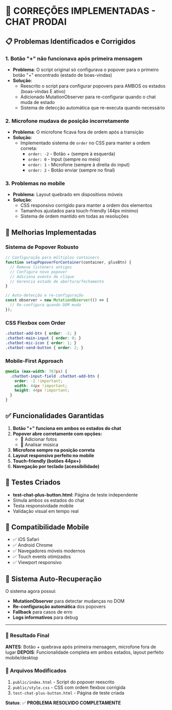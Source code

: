 # 🔧 CORREÇÕES IMPLEMENTADAS - CHAT PRODAI

## 📋 Problemas Identificados e Corrigidos

### 1. **Botão "+" não funcionava após primeira mensagem**
- **Problema**: O script original só configurava o popover para o primeiro botão "+" encontrado (estado de boas-vindas)
- **Solução**: 
  - Reescrito o script para configurar popovers para AMBOS os estados (boas-vindas E ativo)
  - Adicionado MutationObserver para re-configurar quando o chat muda de estado
  - Sistema de detecção automática que re-executa quando necessário

### 2. **Microfone mudava de posição incorretamente**
- **Problema**: O microfone ficava fora de ordem após a transição
- **Solução**: 
  - Implementado sistema de `order` no CSS para manter a ordem correta:
    - `order: -2` - Botão + (sempre à esquerda)
    - `order: 0` - Input (sempre no meio)  
    - `order: 1` - Microfone (sempre à direita do input)
    - `order: 2` - Botão enviar (sempre no final)

### 3. **Problemas no mobile**
- **Problema**: Layout quebrado em dispositivos móveis
- **Solução**:
  - CSS responsivo corrigido para manter a ordem dos elementos
  - Tamanhos ajustados para touch-friendly (44px mínimo)
  - Sistema de ordem mantido em todas as resoluções

## 🚀 Melhorias Implementadas

### Sistema de Popover Robusto
```javascript
// Configuração para múltiplos containers
function setupPopoverForContainer(container, plusBtn) {
  // Remove listeners antigos
  // Configura novo popover
  // Adiciona evento de clique
  // Gerencia estado de abertura/fechamento
}

// Auto-detecção e re-configuração
const observer = new MutationObserver(() => {
  // Re-configura quando DOM muda
});
```

### CSS Flexbox com Order
```css
.chatbot-add-btn { order: -2; }
.chatbot-main-input { order: 0; }
.chatbot-mic-icon { order: 1; }
.chatbot-send-button { order: 2; }
```

### Mobile-First Approach
```css
@media (max-width: 767px) {
  .chatbot-input-field .chatbot-add-btn {
    order: -2 !important;
    width: 44px !important;
    height: 44px !important;
  }
}
```

## ✅ Funcionalidades Garantidas

1. **Botão "+" funciona em ambos os estados do chat**
2. **Popover abre corretamente com opções:**
   - 📎 Adicionar fotos
   - 🎵 Analisar música
3. **Microfone sempre na posição correta**
4. **Layout responsivo perfeito no mobile**
5. **Touch-friendly (botões 44px+)**
6. **Navegação por teclado (acessibilidade)**

## 🧪 Testes Criados

- **test-chat-plus-button.html**: Página de teste independente
- Simula ambos os estados do chat
- Testa responsividade mobile
- Validação visual em tempo real

## 📱 Compatibilidade Mobile

- ✅ iOS Safari
- ✅ Android Chrome  
- ✅ Navegadores móveis modernos
- ✅ Touch events otimizados
- ✅ Viewport responsivo

## 🔄 Sistema Auto-Recuperação

O sistema agora possui:
- **MutationObserver** para detectar mudanças no DOM
- **Re-configuração automática** dos popovers
- **Fallback** para casos de erro
- **Logs informativos** para debug

---

### 🎯 Resultado Final

**ANTES**: Botão + quebrava após primeira mensagem, microfone fora de lugar
**DEPOIS**: Funcionalidade completa em ambos estados, layout perfeito mobile/desktop

### 🔧 Arquivos Modificados

1. `public/index.html` - Script do popover reescrito
2. `public/style.css` - CSS com ordem flexbox corrigida
3. `test-chat-plus-button.html` - Página de teste criada

**Status**: ✅ **PROBLEMA RESOLVIDO COMPLETAMENTE**
